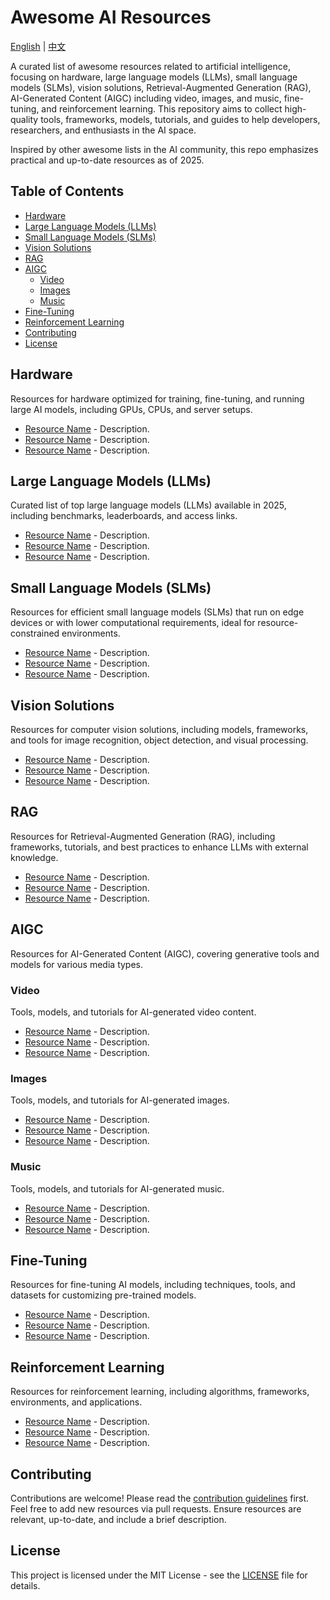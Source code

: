 # Awesome AI Resources

[English](README.md) | [中文](README.zh.md)

A curated list of awesome resources related to artificial intelligence, focusing on hardware, large language models (LLMs), small language models (SLMs), vision solutions, Retrieval-Augmented Generation (RAG), AI-Generated Content (AIGC) including video, images, and music, fine-tuning, and reinforcement learning. This repository aims to collect high-quality tools, frameworks, models, tutorials, and guides to help developers, researchers, and enthusiasts in the AI space.

Inspired by other awesome lists in the AI community, this repo emphasizes practical and up-to-date resources as of 2025.

## Table of Contents

- [Hardware](#large-model-hardware)
- [Large Language Models (LLMs)](#large-models-llms)
- [Small Language Models (SLMs)](#small-models-slms)
- [Vision Solutions](#vision-solutions)
- [RAG](#rag)
- [AIGC](#aigc)
  - [Video](#video)
  - [Images](#images)
  - [Music](#music)
- [Fine-Tuning](#fine-tuning)
- [Reinforcement Learning](#reinforcement-learning)
- [Contributing](#contributing)
- [License](#license)

## Hardware

Resources for hardware optimized for training, fine-tuning, and running large AI models, including GPUs, CPUs, and server setups.

- [Resource Name](link) - Description.
- [Resource Name](link) - Description.
- [Resource Name](link) - Description.

## Large Language Models (LLMs)

Curated list of top large language models (LLMs) available in 2025, including benchmarks, leaderboards, and access links.

- [Resource Name](link) - Description.
- [Resource Name](link) - Description.
- [Resource Name](link) - Description.

## Small Language Models (SLMs)

Resources for efficient small language models (SLMs) that run on edge devices or with lower computational requirements, ideal for resource-constrained environments.

- [Resource Name](link) - Description.
- [Resource Name](link) - Description.
- [Resource Name](link) - Description.

## Vision Solutions

Resources for computer vision solutions, including models, frameworks, and tools for image recognition, object detection, and visual processing.

- [Resource Name](link) - Description.
- [Resource Name](link) - Description.
- [Resource Name](link) - Description.

## RAG

Resources for Retrieval-Augmented Generation (RAG), including frameworks, tutorials, and best practices to enhance LLMs with external knowledge.

- [Resource Name](link) - Description.
- [Resource Name](link) - Description.
- [Resource Name](link) - Description.

## AIGC

Resources for AI-Generated Content (AIGC), covering generative tools and models for various media types.

### Video

Tools, models, and tutorials for AI-generated video content.

- [Resource Name](link) - Description.
- [Resource Name](link) - Description.
- [Resource Name](link) - Description.

### Images

Tools, models, and tutorials for AI-generated images.

- [Resource Name](link) - Description.
- [Resource Name](link) - Description.
- [Resource Name](link) - Description.

### Music

Tools, models, and tutorials for AI-generated music.

- [Resource Name](link) - Description.
- [Resource Name](link) - Description.
- [Resource Name](link) - Description.

## Fine-Tuning

Resources for fine-tuning AI models, including techniques, tools, and datasets for customizing pre-trained models.

- [Resource Name](link) - Description.
- [Resource Name](link) - Description.
- [Resource Name](link) - Description.

## Reinforcement Learning

Resources for reinforcement learning, including algorithms, frameworks, environments, and applications.

- [Resource Name](link) - Description.
- [Resource Name](link) - Description.
- [Resource Name](link) - Description.

## Contributing

Contributions are welcome! Please read the [contribution guidelines](CONTRIBUTING.md) first. Feel free to add new resources via pull requests. Ensure resources are relevant, up-to-date, and include a brief description.

## License

This project is licensed under the MIT License - see the [LICENSE](LICENSE) file for details.
